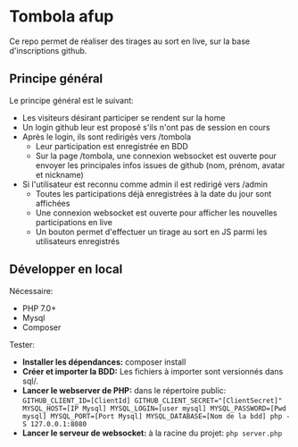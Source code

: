 # Tombola afup
Ce repo permet de réaliser des tirages au sort en live, sur la base d'inscriptions github.

## Principe général
Le principe général est le suivant:

* Les visiteurs désirant participer se rendent sur la home
* Un login github leur est proposé s'ils n'ont pas de session en cours
* Après le login, ils sont redirigés vers /tombola
  * Leur participation est enregistrée en BDD
  * Sur la page /tombola, une connexion websocket est ouverte pour envoyer les principales infos issues de github (nom, prénom, avatar et nickname)
* Si l'utilisateur est reconnu comme admin il est redirigé vers /admin
  * Toutes les participations déjà enregistrées à la date du jour sont affichées
  * Une connexion websocket est ouverte pour afficher les nouvelles participations en live
  * Un bouton permet d'effectuer un tirage au sort en JS parmi les utilisateurs enregistrés
  
## Développer en local

Nécessaire:

* PHP 7.0+
* Mysql
* Composer

Tester:

* **Installer les dépendances:** composer install
* **Créer et importer la BDD:** Les fichiers à importer sont versionnés dans sql/.
* **Lancer le webserver de PHP:** dans le répertoire public: `GITHUB_CLIENT_ID=[ClientId] GITHUB_CLIENT_SECRET="[ClientSecret]" MYSQL_HOST=[IP Mysql] MYSQL_LOGIN=[user mysql] MYSQL_PASSWORD=[Pwd mysql] MYSQL_PORT=[Port Mysql] MYSQL_DATABASE=[Nom de la bdd] php -S 127.0.0.1:8080`
* **Lancer le serveur de websocket:** à la racine du projet: `php server.php`

